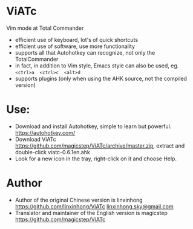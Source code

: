 ViATc
=====

Vim mode at Total Commander

- efficient use of keyboard, lot's of quick shortcuts
- efficient use of software, use more functionality
- supports all that Autohotkey can recognize, not only the TotalCommander
- in fact, in addition to Vim style, Emacs style can also be used, eg.  `<ctrl>a  <ctrl>c  <alt>d`
- supports plugins (only when using the AHK source, not the compiled version) 



Use:
=====
- Download and install Autohotkey, simple to learn but powerful. https://autohotkey.com/
- Download ViATc https://github.com/magicstep/ViATc/archive/master.zip, extract and double-click viatc-0.6.1en.ahk
- Look for a new icon in the tray, right-click on it and choose Help.

Author
======
- Author of the original Chinese version is linxinhong https://github.com/linxinhong/ViATc linxinhong.sky@gmail.com
- Translator and maintainer of the English version is magicstep https://github.com/magicstep/ViATc
